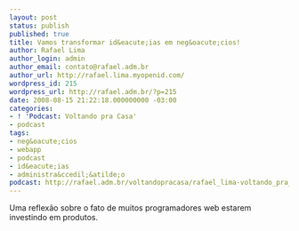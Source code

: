 ```yaml
---
layout: post
status: publish
published: true
title: Vamos transformar id&eacute;ias em neg&oacute;cios!
author: Rafael Lima
author_login: admin
author_email: contato@rafael.adm.br
author_url: http://rafael.lima.myopenid.com/
wordpress_id: 215
wordpress_url: http://rafael.adm.br/?p=215
date: 2008-08-15 21:22:18.000000000 -03:00
categories:
- ! 'Podcast: Voltando pra Casa'
- podcast
tags:
- neg&oacute;cios
- webapp
- podcast
- id&eacute;ias
- administra&ccedil;&atilde;o
podcast: http://rafael.adm.br/voltandopracasa/rafael_lima-voltando_pra_casa-0003.mp3
---
```

Uma reflex&atilde;o sobre o fato de muitos programadores web estarem investindo em produtos.

